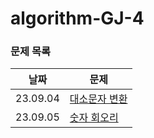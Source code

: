 # algorithm-GJ-4

### 문제 목록

| 날짜     | 문제                             |
| -------- | -------------------------------- |
| 23.09.04 | [대소문자 변환](./09-2주차/0904) |
| 23.09.05 | [숫자 회오리](./09-2주차/0905)   |

